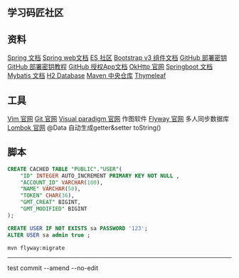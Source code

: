 ## 学习码匠社区

## 资料
[Spring 文档](https://spring.io/guides)
[Spring web文档](https://spring.io/guides/gs/serving-web-content/)
[ES 社区](https://elasticsearch.cn/explore/)
[Bootstrap v3 组件文档](https://getbootstrap.com/docs/3.3/components/#navbar)
[GitHub 部署密钥](https://docs.github.com/en/developers/overview/managing-deploy-keys#deploy-keys)
[GitHub 部署密钥教程](https://www.cnblogs.com/luhouxiang/p/5668118.html)
[GitHub 授权App文档](https://docs.github.com/en/developers/apps/building-oauth-apps)
[OkHttp 官网](https://square.github.io/okhttp/)
[Springboot 文档](https://docs.spring.io/spring-boot/docs/2.1.4.RELEASE/reference/htmlsingle/#boot-features-embedded-database-support)
[Mybatis 文档](https://mybatis.org/spring-boot-starter/mybatis-spring-boot-autoconfigure/)
[H2 Database](https://www.h2database.com/html/quickstart.html)
[Maven 中央仓库](https://mvnrepository.com/)
[Thymeleaf](https://www.thymeleaf.org/doc/tutorials/3.0/usingthymeleaf.html)


## 工具
[Vim 官网](https://www.vim.org/download.php#pc)
[Git 官网](https://git-scm.com/downloads)
[Visual paradigm 官网](https://www.visual-paradigm.com/cn/)
作图软件
[Flyway 官网](https://flywaydb.org/getstarted/firststeps/maven)
多人同步数据库
[Lombok 官网](https://projectlombok.org/setup/maven)
@Data 自动生成getter&setter toString()

## 脚本
```sql
CREATE CACHED TABLE "PUBLIC"."USER"(
    "ID" INTEGER AUTO_INCREMENT PRIMARY KEY NOT NULL ,
    "ACCOUNT_ID" VARCHAR(100),
    "NAME" VARCHAR(50),
    "TOKEN" CHAR(36),
    "GMT_CREAT" BIGINT,
    "GMT_MODIFIED" BIGINT
);

CREATE USER IF NOT EXISTS sa PASSWORD '123';
ALTER USER sa admin true ;
```

```bash
mvn flyway:migrate
```
---
test commit --amend --no-edit
